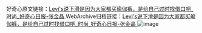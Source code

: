 好奇心原文链接：[Levi's说下滑是因为大家都买瑜伽裤，是给自己过时找借口吧_时尚_好奇心日报-张金晶 ](https://www.qdaily.com/articles/12654.html)
WebArchive归档链接：[Levi's说下滑是因为大家都买瑜伽裤，是给自己过时找借口吧_时尚_好奇心日报-张金晶 ](http://web.archive.org/web/20190623172923/https://www.qdaily.com/articles/12654.html)
![image](http://ww3.sinaimg.cn/large/007d5XDply1g3wk00h6iaj30u04q1npd)